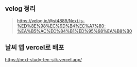## velog 정리

> https://velog.io/@st4889/Next.js-%ED%8E%98%EC%9D%B4%EC%A7%80-%EA%B5%AC%EC%84%B1%ED%95%98%EA%B8%B0

## 날씨 앱 vercel로 배포 

https://next-study-ten-silk.vercel.app/
